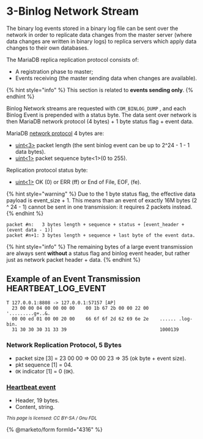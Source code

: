 # 3-Binlog Network Stream

The binary log events stored in a binary log file can be sent over the network in order to replicate data changes from the master server (where data changes are written in binary logs) to replica servers which  apply data changes to their own databases.

The MariaDB replica replication protocol consists of:

* A registration phase to master;
* Events receiving (the master sending data when changes are available).

{% hint style="info" %}
This section is related to **events sending only**.
{% endhint %}

Binlog Network streams are requested with `COM_BINLOG_DUMP` , and each Binlog Event is prepended with a status byte. The data sent over network is then MariaDB network protocol (4 bytes) + 1 byte status flag + event data.

MariaDB [network protocol](../0-packet.md) 4 bytes are:

* [uint<3>](../protocol-data-types.md#fixed-length-integers) packet length (the sent binlog event can be up to 2^24 - 1 - 1 data bytes).
* [uint<1>](../protocol-data-types.md#fixed-length-integers) packet sequence byte<1>(0 to 255).

Replication protocol status byte:

* [uint<1>](../protocol-data-types.md#fixed-length-integers) OK (0) or ERR (ff) or End of File, EOF, (fe).

{% hint style="warning" %}
Due to the 1 byte status flag, the effective data payload is event\_size + 1. This means than an event of exactly 16M bytes (2 ^ 24 - 1) cannot be sent in one transmission: it requires 2 packets instead.
{% endhint %}

```
packet #n:   3 bytes length + sequence + status + [event_header + (event data - 1)]
packet #n+1: 3 bytes length + sequence + last byte of the event data.
```

{% hint style="info" %}
The remaining bytes of a large event transmission are always sent **without** a status flag and binlog event header, but rather just as network packet header + data.
{% endhint %}

## Example of an Event Transmission HEARTBEAT\_LOG\_EVENT

```
T 127.0.0.1:8808 -> 127.0.0.1:57157 [AP]
  23 00 00 04 00 00 00 00    00 1b 67 2b 00 00 22 00    '.........g+..&.
  00 00 ed 01 00 00 20 00    66 6f 6f 2d 62 69 6e 2e    ...... .log-bin.
  31 30 30 30 31 33 39                                  1000139
```

### Network Replication Protocol, 5 Bytes

* packet size \[3] = 23 00 00 => 00 00 23 => 35 (ok byte + event size).
* pkt sequence \[1] = 04.
* `OK` indicator \[1] = 0 (`OK`).

### [Heartbeat event](heartbeat_log_event.md)

* Header, 19 bytes.
* Content, string.

<sub>_This page is licensed: CC BY-SA / Gnu FDL_</sub>

{% @marketo/form formId="4316" %}
